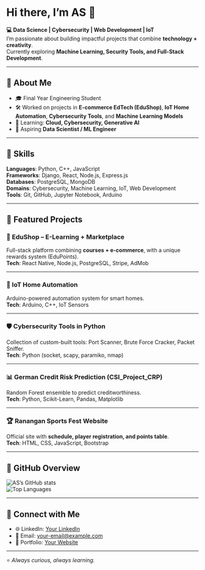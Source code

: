 
<!--
**AbhishekSapkal002/AbhishekSapkal002** is a ✨ _special_ ✨ repository because its `README.md` (this file) appears on your GitHub profile.

Here are some ideas to get you started:

- 🔭 I’m currently working on ...
- 🌱 I’m currently learning ...
- 👯 I’m looking to collaborate on ...
- 🤔 I’m looking for help with ...
- 💬 Ask me about ...
- 📫 How to reach me: ...
- 😄 Pronouns: ...
- ⚡ Fun fact: ...
-->
# Hi there, I’m AS 👋  

**💻 Data Science | Cybersecurity | Web Development | IoT**  
I’m passionate about building impactful projects that combine **technology + creativity**.  
Currently exploring **Machine Learning, Security Tools, and Full-Stack Development**.  

---

## 🔹 About Me  
- 🎓 Final Year Engineering Student  
- 🛠 Worked on projects in **E-commerce EdTech (EduShop)**, **IoT Home Automation**, **Cybersecurity Tools**, and **Machine Learning Models**  
- 🌱 Learning: **Cloud, Cybersecurity, Generative AI**  
- 🚀 Aspiring **Data Scientist / ML Engineer**  

---

## 🔹 Skills  

**Languages**: Python, C++, JavaScript  
**Frameworks**: Django, React, Node.js, Express.js  
**Databases**: PostgreSQL, MongoDB  
**Domains**: Cybersecurity, Machine Learning, IoT, Web Development  
**Tools**: Git, GitHub, Jupyter Notebook, Arduino  

---

## 🔹 Featured Projects  

### 🛒 EduShop – E-Learning + Marketplace  
Full-stack platform combining **courses + e-commerce**, with a unique rewards system (EduPoints).  
**Tech**: React Native, Node.js, PostgreSQL, Stripe, AdMob  

---

### 🏡 IoT Home Automation  
Arduino-powered automation system for smart homes.  
**Tech**: Arduino, C++, IoT Sensors  

---

### 🛡 Cybersecurity Tools in Python  
Collection of custom-built tools: Port Scanner, Brute Force Cracker, Packet Sniffer.  
**Tech**: Python (socket, scapy, paramiko, nmap)  

---

### 📊 German Credit Risk Prediction (CSI_Project_CRP)  
Random Forest ensemble to predict creditworthiness.  
**Tech**: Python, Scikit-Learn, Pandas, Matplotlib  

---

### 🏆 Ranangan Sports Fest Website  
Official site with **schedule, player registration, and points table**.  
**Tech**: HTML, CSS, JavaScript, Bootstrap  

---

## 🔹 GitHub Overview  

![AS’s GitHub stats](https://github-readme-stats.vercel.app/api?username=yourusername&show_icons=true&theme=default)  
![Top Languages](https://github-readme-stats.vercel.app/api/top-langs/?username=yourusername&layout=compact&theme=default)  

---

## 🔹 Connect with Me  
- 🌐 LinkedIn: [Your LinkedIn](https://www.linkedin.com)  
- 📧 Email: [your-email@example.com](mailto:your-email@example.com)  
- 📝 Portfolio: [Your Website](https://yourportfolio.com)  

---
⭐ *Always curious, always learning.*  
